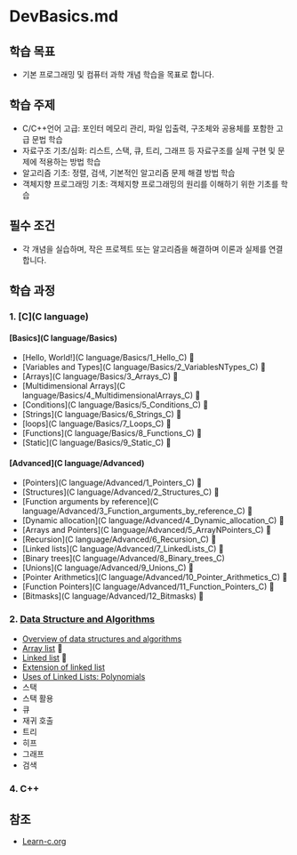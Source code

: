 # DevBasics.md

## 학습 목표
- 기본 프로그래밍 및 컴퓨터 과학 개념 학습을 목표로 합니다.

## 학습 주제
- C/C++언어 고급: 포인터 메모리 관리, 파일 입출력, 구조체와 공용체를 포함한 고급 문법 학습
- 자료구조 기초/심화: 리스트, 스택, 큐, 트리, 그래프 등 자료구조를 실제 구현 및 문제에 적용하는 방법 학습
- 알고리즘 기초: 정렬, 검색, 기본적인 알고리즘 문제 해결 방법 학습
- 객체지향 프로그래밍 기초: 객체지향 프로그래밍의 원리를 이해하기 위한 기초를 학습


## 필수 조건
- 각 개념을 실습하며, 작은 프로젝트 또는 알고리즘을 해결하며 이론과 실제를 연결합니다.

## 학습 과정
### 1. [C](C language)
#### [Basics](C language/Basics)
- [Hello, World!](C language/Basics/1_Hello_C) 📌 
- [Variables and Types](C language/Basics/2_VariablesNTypes_C) 📌 
- [Arrays](C language/Basics/3_Arrays_C) 📌 
- [Multidimensional Arrays](C language/Basics/4_MultidimensionalArrays_C) 📌 
- [Conditions](C language/Basics/5_Conditions_C) 📌 
- [Strings](C language/Basics/6_Strings_C) 📌 
- [loops](C language/Basics/7_Loops_C) 📌 
- [Functions](C language/Basics/8_Functions_C) 📌 
- [Static](C language/Basics/9_Static_C) 📌 
#### [Advanced](C language/Advanced)
- [Pointers](C language/Advanced/1_Pointers_C) 📌 
- [Structures](C language/Advanced/2_Structures_C) 📌 
- [Function arguments by reference](C language/Advanced/3_Function_arguments_by_reference_C) 📌 
- [Dynamic allocation](C language/Advanced/4_Dynamic_allocation_C) 📌 
- [Arrays and Pointers](C language/Advanced/5_ArrayNPointers_C) 📌 
- [Recursion](C language/Advanced/6_Recursion_C) 📌 
- [Linked lists](C language/Advanced/7_LinkedLists_C) 📌 
- [Binary trees](C language/Advanced/8_Binary_trees_C)
- [Unions](C language/Advanced/9_Unions_C) 📌
- [Pointer Arithmetics](C language/Advanced/10_Pointer_Arithmetics_C) 📌
- [Function Pointers](C language/Advanced/11_Function_Pointers_C) 📌
- [Bitmasks](C language/Advanced/12_Bitmasks) 📌

### 2. [Data Structure and Algorithms](DSNA)
- [Overview of data structures and algorithms](DSNA\Data_structure_Algorithms.md)
- [Array list](DSNA\1_ArrayList) 📌
- [Linked list](DSNA\2_LinkedList) 📌
- [Extension of linked list](DSNA\3_LinkedList_Expansion)
- [Uses of Linked Lists: Polynomials](DSNA\4_LinkedList_Polynomial)
- 스택
- 스택 활용
- 큐
- 재귀 호출
- 트리
- 히프
- 그래프
- 검색

### 4. C++

## 참조
* [Learn-c.org](https://www.learn-c.org/)
